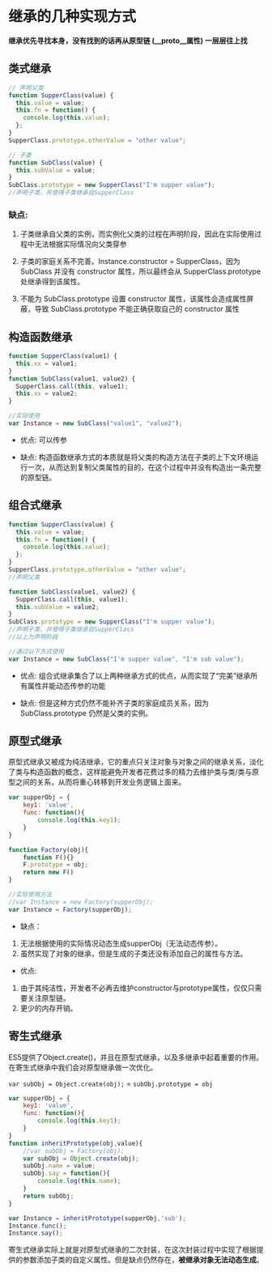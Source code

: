 # 继承的几种实现方式

**继承优先寻找本身，没有找到的话再从原型链 (__proto__属性) 一层层往上找**

## 类式继承

```js
// 声明父类
function SupperClass(value) {
  this.value = value;
  this.fn = function() {
    console.log(this.value);
  };
}
SupperClass.prototype.otherValue = "other value";

// 子类
function SubClass(value) {
  this.subValue = value;
}
SubClass.prototype = new SupperClass("I'm supper value");
//声明子类，并使得子类继承自SupperClass
```

### 缺点:

1. 子类继承自父类的实例，而实例化父类的过程在声明阶段，因此在实际使用过程中无法根据实际情况向父类穿参

2. 子类的家庭关系不完善。Instance.constructor = SupperClass，因为 SubClass 并没有 constructor 属性，所以最终会从 SupperClass.prototype 处继承得到该属性。

3. 不能为 SubClass.prototype 设置 constructor 属性，该属性会造成属性屏蔽，导致 SubClass.prototype 不能正确获取自己的 constructor 属性

## 构造函数继承

```js
function SupperClass(value1) {
  this.xx = value1;
}
function SubClass(value1, value2) {
  SupperClass.call(this, value1);
  this.xx = value2;
}

//实际使用
var Instance = new SubClass("value1", "value2");
```

- 优点: 可以传参

- 缺点: 构造函数继承方式的本质就是将父类的构造方法在子类的上下文环境运行一次，从而达到复制父类属性的目的，在这个过程中并没有构造出一条完整的原型链。

## 组合式继承

```js
function SupperClass(value) {
  this.value = value;
  this.fn = function() {
    console.log(this.value);
  };
}
SupperClass.prototype.otherValue = "other value";
//声明父类

function SubClass(value1, value2) {
  SupperClass.call(this, value1);
  this.subValue = value2;
}
SubClass.prototype = new SupperClass("I'm supper value");
//声明子类，并使得子类继承自SupperClass
//以上为声明阶段

//通过以下方式使用
var Instance = new SubClass("I'm supper value", "I'm sub value");
```

- 优点: 组合式继承集合了以上两种继承方式的优点，从而实现了“完美”继承所有属性并能动态传参的功能

- 缺点: 但是这种方式仍然不能补齐子类的家庭成员关系，因为 SubClass.prototype 仍然是父类的实例。

## 原型式继承
原型式继承又被成为纯洁继承，它的重点只关注对象与对象之间的继承关系，淡化了类与构造函数的概念，这样能避免开发者花费过多的精力去维护类与类/类与原型之间的关系，从而将重心转移到开发业务逻辑上面来。

```js
var supperObj = {
    key1: 'value',
    func: function(){
        console.log(this.key1);
    }
}

function Factory(obj){
    function F(){}
    F.prototype = obj;
    return new F()
}

//实际使用方法
//var Instance = new Factory(supperObj);
var Instance = Factory(supperObj);

```
- 缺点：
1. 无法根据使用的实际情况动态生成supperObj（无法动态传参）。
2. 虽然实现了对象的继承，但是生成的子类还没有添加自己的属性与方法。

- 优点:
1. 由于其纯洁性，开发者不必再去维护constructor与prototype属性，仅仅只需要关注原型链。
2. 更少的内存开销。

## 寄生式继承
ES5提供了Object.create()，并且在原型式继承，以及多继承中起着重要的作用。在寄生式继承中我们会对原型继承做一次优化。

`var subObj = Object.create(obj);` = `subObj.prototype = obj`
```js
var supperObj = {
    key1: 'value',
    func: function(){
        console.log(this.key1);
    }
}
function inheritPrototype(obj,value){
    //var subObj = Factory(obj);
    var subObj = Object.create(obj);
    subObj.name = value;
    subObj.say = function(){
        console.log(this.name);
    }
    return subObj;
}

var Instance = inheritPrototype(supperObj,'sub');
Instance.func();
Instance.say();

```
寄生式继承实际上就是对原型式继承的二次封装，在这次封装过程中实现了根据提供的参数添加子类的自定义属性。但是缺点仍然存在，**被继承对象无法动态生成**。